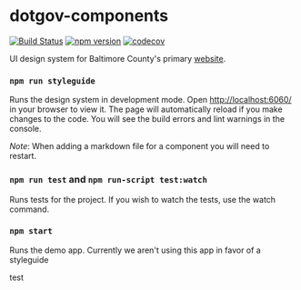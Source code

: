 # dotgov-components

[![Build Status](https://travis-ci.org/baltimorecounty/dotgov-components.svg?branch=integration)](https://travis-ci.org/baltimorecounty/dotgov-components)
[![npm version](https://badge.fury.io/js/%40baltimorecounty%2Fdotgov-components.svg)](https://badge.fury.io/js/%40baltimorecounty%2Fdotgov-components)
[![codecov](https://codecov.io/gh/baltimorecounty/dotgov-components/branch/integration/graph/badge.svg)](https://codecov.io/gh/baltimorecounty/dotgov-components)

UI design system for Baltimore County's primary [website](https://www.baltimorecountymd.gov).

### `npm run styleguide`

Runs the design system in development mode. Open [http://localhost:6060/](http://localhost:6060/) in your browser to view it. The page will automatically reload if you make changes to the code. You will see the build errors and lint warnings in the console.

_Note_: When adding a markdown file for a component you will need to restart.

### `npm run test` and `npm run-script test:watch`

Runs tests for the project. If you wish to watch the tests, use the watch command.

### `npm start`

Runs the demo app. Currently we aren't using this app in favor of a styleguide

test
